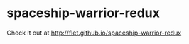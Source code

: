 spaceship-warrior-redux
=======================

Check it out at http://flet.github.io/spaceship-warrior-redux
